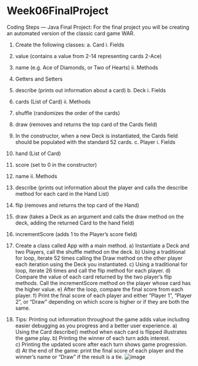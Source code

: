 # Week06FinalProject
Coding Steps — Java Final Project:
For the final project you will be creating an automated version of the classic card game WAR.
1.	Create the following classes:
a.	Card
i.	Fields
1.	value (contains a value from 2-14 representing cards 2-Ace)
2.	name (e.g. Ace of Diamonds, or Two of Hearts)
ii.	Methods
1.	Getters and Setters
2.	describe (prints out information about a card)
b.	Deck
i.	Fields
1.	cards (List of Card)
ii.	Methods
1.	shuffle (randomizes the order of the cards)
2.	draw (removes and returns the top card of the Cards field)
3.	In the constructor, when a new Deck is instantiated, the Cards field should be populated with the standard 52 cards.
c.	Player
i.	Fields
1.	hand (List of Card)
2.	score (set to 0 in the constructor)
3.	name
ii.	Methods
1.	describe (prints out information about the player and calls the describe method for each card in the Hand List)
2.	flip (removes and returns the top card of the Hand)
3.	draw (takes a Deck as an argument and calls the draw method on the deck, adding the returned Card to the hand field)
4.	incrementScore (adds 1 to the Player’s score field)


2.	Create a class called App with a main method.
a)	Instantiate a Deck and two Players, call the shuffle method on the deck.
b)	Using a traditional for loop, iterate 52 times calling the Draw method on the other player each iteration using the Deck you instantiated.
c)	Using a traditional for loop, iterate 26 times and call the flip method for each player.
d)	Compare the value of each card returned by the two player’s flip methods. Call the incrementScore method on the player whose card has the higher value.
e)	After the loop, compare the final score from each player. 
f)	Print the final score of each player and either “Player 1”, “Player 2”, or “Draw” depending on which score is higher or if they are both the same.

3.	 Tips:  Printing out information throughout the game adds value including easier debugging as you progress and a better user experience.
a)	Using the Card describe() method when each card is flipped illustrates the game play.
b)	Printing the winner of each turn adds interest.  
c)	Printing the updated score after each turn shows game progression.
d)	At the end of the game: print the final score of each player and the winner’s name or “Draw” if the result is a tie.
![image](https://github.com/SydneyBoling/Week06FinalProject/assets/133827328/7fe1a92e-c5ed-4313-8d61-cd2443f3adf2)

